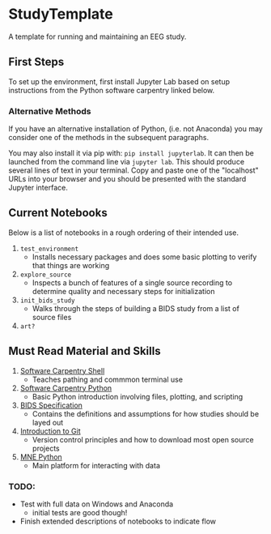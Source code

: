 # StudyTemplate

A template for running and maintaining an EEG study.

## First Steps

To set up the environment, first install Jupyter Lab based on setup instructions from the Python software carpentry linked below.

### Alternative Methods

If you have an alternative installation of Python, (i.e. not Anaconda) you may consider one of the methods in the subsequent paragraphs.

You may also install it via pip with: `pip install jupyterlab`. It can then be launched from the command line via `jupyter lab`. This should produce several lines of text in your terminal. Copy and paste one of the "localhost" URLs into your browser and you should be presented with the standard Jupyter interface.

## Current Notebooks

Below is a list of notebooks in a rough ordering of their intended use.

1. `test_environment`
    * Installs necessary packages and does some basic plotting to verify that things are working
2. `explore_source` 
    * Inspects a bunch of features of a single source recording to determine quality and necessary steps for initialization
3. `init_bids_study`
    * Walks through the steps of building a BIDS study from a list of source files
4. `art?`

## Must Read Material and Skills

1. [Software Carpentry Shell](https://swcarpentry.github.io/shell-novice/)
    * Teaches pathing and commmon terminal use
2. [Software Carpentry Python](https://swcarpentry.github.io/python-novice-inflammation/)
    * Basic Python introduction involving files, plotting, and scripting
3. [BIDS Specification](https://bids-specification.readthedocs.io/en/stable/)
    * Contains the definitions and assumptions for how studies should be layed out
4. [Introduction to Git](https://swcarpentry.github.io/git-novice/)
    * Version control principles and how to download most open source projects
5. [MNE Python](https://mne.tools/stable/index.html)
    * Main platform for interacting with data


### TODO:

* Test with full data on Windows and Anaconda
    * initial tests are good though!
* Finish extended descriptions of notebooks to indicate flow
